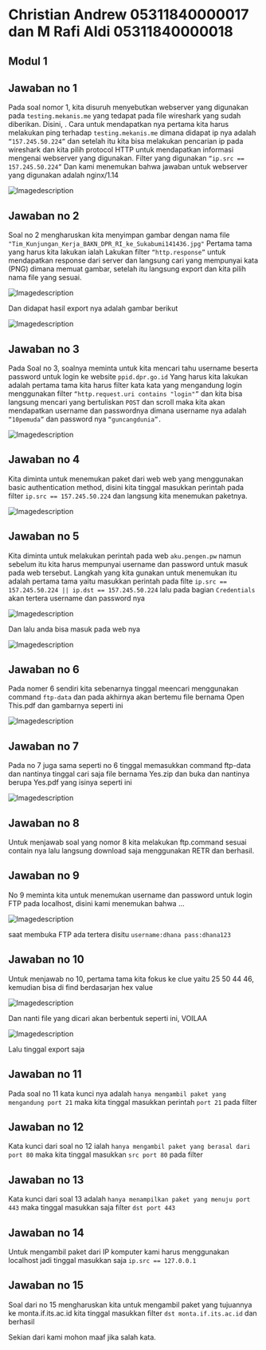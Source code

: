 # Christian Andrew 05311840000017 dan M Rafi Aldi 05311840000018
## Modul 1 
## Jawaban no 1

Pada soal nomor 1, kita disuruh menyebutkan webserver yang digunakan pada ```testing.mekanis.me``` yang tedapat pada file wireshark yang sudah diberikan. 
Disini, . Cara untuk mendapatkan nya pertama kita harus melakukan ping terhadap ```testing.mekanis.me``` dimana didapat ip nya adalah ```“157.245.50.224”``` dan setelah itu kita bisa melakukan pencarian ip pada wireshark dan kita pilih protocol HTTP untuk mendapatkan informasi mengenai webserver yang digunakan. Filter yang digunakan ```“ip.src == 157.245.50.224”``` Dan kami menemukan bahwa jawaban untuk webserver yang digunakan adalah nginx/1.14

![Imagedescription](https://cdn.discordapp.com/attachments/691256969876471811/765910611740590080/unknown.png)

## Jawaban no 2 

Soal no 2 mengharuskan kita menyimpan gambar dengan nama file ```"Tim_Kunjungan_Kerja_BAKN_DPR_RI_ke_Sukabumi141436.jpg"``` Pertama tama yang harus kita lakukan ialah Lakukan filter ```“http.response”``` untuk mendapatkan response dari server dan langsung cari yang mempunyai kata (PNG) dimana memuat gambar, setelah itu langsung export dan kita pilih nama file yang sesuai.

![Imagedescription](https://cdn.discordapp.com/attachments/691256969876471811/765920266307764274/unknown.png)

Dan didapat hasil export nya adalah gambar berikut

![Imagedescription](https://cdn.discordapp.com/attachments/691256969876471811/765920589856374814/unknown.png)

## Jawaban no 3

Pada Soal no 3, soalnya meminta untuk kita mencari tahu username beserta password untuk login ke website ```ppid.dpr.go.id``` Yang harus kita lakukan adalah pertama tama kita harus filter kata kata yang mengandung login menggunakan filter ```“http.request.uri contains "login"”``` dan kita bisa langsung mencari yang bertuliskan ```POST``` dan scroll maka kita akan mendapatkan username dan passwordnya dimana username nya adalah ```“10pemuda”``` dan password nya ```“guncangdunia”.```

![Imagedescription](https://cdn.discordapp.com/attachments/691256969876471811/765922221771456532/unknown.png)

## Jawaban no 4

Kita diminta untuk menemukan paket dari web web yang menggunakan basic authentication method, disini kita tinggal masukkan perintah pada filter ```ip.src == 157.245.50.224``` dan langsung kita menemukan paketnya. 

![Imagedescription](https://cdn.discordapp.com/attachments/691256969876471811/765928067759341589/unknown.png)

## Jawaban no 5

Kita diminta untuk melakukan perintah pada web ```aku.pengen.pw``` namun sebelum itu kita harus mempunyai username dan password untuk masuk pada web tersebut. Langkah yang kita gunakan untuk menemukan itu adalah pertama tama yaitu masukkan perintah pada filte ```ip.src == 157.245.50.224 || ip.dst == 157.245.50.224``` lalu pada bagian ```Credentials``` akan tertera username dan password nya 

![Imagedescription](https://cdn.discordapp.com/attachments/691256969876471811/765949066013704232/unknown.png)

Dan lalu anda bisa masuk pada web nya 

![Imagedescription](https://cdn.discordapp.com/attachments/691256969876471811/765949797219041300/unknown.png)

## Jawaban no 6 

Pada nomer 6 sendiri kita sebenarnya tinggal meencari menggunakan command ```ftp-data``` dan pada akhirnya akan bertemu file bernama Open This.pdf dan gambarnya seperti ini 

![Imagedescription](https://cdn.discordapp.com/attachments/691256969876471811/766726394323402772/unknown.png)

## Jawaban no 7

Pada no 7 juga sama seperti no 6 tinggal memasukkan command ftp-data dan nantinya tinggal cari saja file bernama Yes.zip dan buka dan nantinya berupa Yes.pdf yang isinya seperti ini

![Imagedescription](https://cdn.discordapp.com/attachments/691256969876471811/766726981752455228/unknown.png)

## Jawaban no 8

Untuk menjawab soal yang nomor 8 kita melakukan ftp.command sesuai contain nya lalu langsung download saja menggunakan RETR dan berhasil.

## Jawaban no 9

No 9 meminta kita untuk menemukan username dan password untuk login FTP pada localhost, disini kami menemukan bahwa ...

![Imagedescription](https://cdn.discordapp.com/attachments/691256969876471811/766188124685860874/unknown.png)

saat membuka FTP ada tertera disitu ```username:dhana pass:dhana123``` 

## Jawaban no 10

Untuk menjawab no  10, pertama tama kita fokus ke clue yaitu 25 50 44 46, kemudian bisa di find berdasarjan hex value

![Imagedescription](https://cdn.discordapp.com/attachments/691256969876471811/766189145449562142/unknown.png)

Dan nanti file yang dicari akan berbentuk seperti ini, VOILAA

![Imagedescription](https://cdn.discordapp.com/attachments/691256969876471811/766189174251847700/unknown.png)

Lalu tinggal export saja

## Jawaban no 11

Pada soal no 11 kata kunci nya adalah ```hanya mengambil paket yang mengandung port 21``` maka  kita tinggal masukkan perintah ```port 21``` pada filter

## Jawaban no 12 

Kata kunci dari soal no 12 ialah ```hanya mengambil paket yang berasal dari port 80``` maka kita tinggal masukkan ```src port 80``` pada filter

## Jawaban no 13

Kata kunci dari soal 13 adalah ```hanya menampilkan paket yang menuju port 443``` maka tinggal masukkan saja filter ```dst port 443```

## Jawaban no 14

Untuk mengambil paket dari IP komputer kami harus menggunakan localhost jadi tinggal masukkan saja ```ip.src == 127.0.0.1```

## Jawaban no 15 

Soal dari no 15 mengharuskan kita untuk mengambil paket yang tujuannya ke monta.if.its.ac.id kita tinggal masukkan filter ```dst monta.if.its.ac.id``` dan berhasil

Sekian dari kami mohon maaf jika salah kata. 
